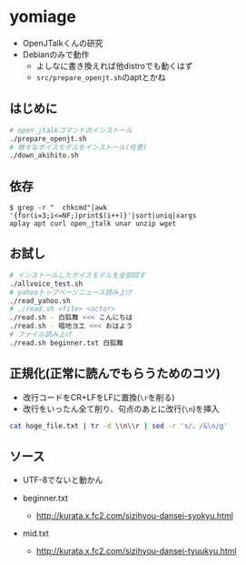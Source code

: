 # yomiage

- OpenJTalkくんの研究
- Debianのみで動作
  - よしなに書き換えれば他distroでも動くはず
  - `src/prepare_openjt.sh`のaptとかね

## はじめに

```bash
# open_jtalkコマンドのインストール
./prepare_openjt.sh
# 様々なボイスモデルをインストール(任意)
./down_akihito.sh
```

## 依存

```shellsession
$ grep -r "  chkcmd"|awk '{for(i=3;i<=NF;)print$(i++)}'|sort|uniq|xargs
aplay apt curl open_jtalk unar unzip wget
```

## お試し

```bash
# インストールしたボイスモデルを全部試す
./allvoice_test.sh
# yahooトップページニュース読み上げ
./read_yahoo.sh
# ./read.sh <file> <actor>
./read.sh - 白狐舞 <<< こんにちは
./read.sh - 唱地ヨエ <<< おはよう
# ファイル読み上げ
./read.sh beginner.txt 白狐舞
```

## 正規化(正常に読んでもらうためのコツ)

- 改行コードをCR+LFをLFに置換(`\r`を削る)
- 改行をいったん全て削り、句点のあとに改行(`\n`)を挿入

```bash
cat hoge_file.txt | tr -d \\n\\r | sed -r 's/。/&\n/g'
```

## ソース

- UTF-8でないと動かん
- beginner.txt
  - <http://kurata.x.fc2.com/sizihyou-dansei-syokyu.html>

- mid.txt
  - <http://kurata.x.fc2.com/sizihyou-dansei-tyuukyu.html>
